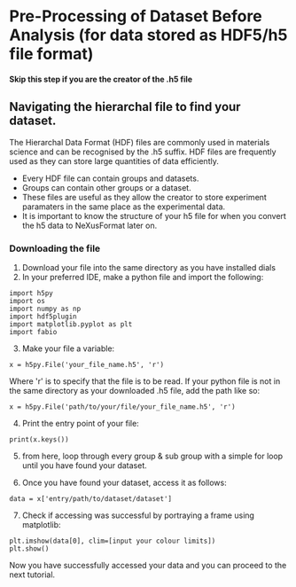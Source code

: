 # Pre-Processing of Dataset Before Analysis (for data stored as HDF5/h5 file format)
#### Skip this step if you are the creator of the .h5 file


## Navigating the hierarchal file to find your dataset. 
The Hierarchal Data Format (HDF) files are commonly used in materials science and can be recognised by the .h5 suffix. HDF files are frequently used as they can store large quantities of data efficiently. 
- Every HDF file can contain groups and datasets. 
- Groups can contain other groups or a dataset. 
- These files are useful as they allow the creator to store experiment paramaters in the same place as the experimental data. 
- It is important to know the structure of your h5 file for when you convert the h5 data to NeXusFormat later on. 
### Downloading the file
1. Download your file into the same directory as you have installed dials
2. In your preferred IDE, make a python file and import the following:
```
import h5py
import os
import numpy as np
import hdf5plugin
import matplotlib.pyplot as plt
import fabio
```
3. Make your file a variable:
```
x = h5py.File('your_file_name.h5', 'r') 

```
Where 'r' is to specify that the file is to be read. If your python file is not in the same directory as your downloaded .h5 file, add the path like so:
```
x = h5py.File('path/to/your/file/your_file_name.h5', 'r')

```
4. Print the entry point of your file:
```
print(x.keys())

```
5. from here, loop through every group & sub group with a simple for loop until you have found your dataset. 

6. Once you have found your dataset, access it as follows:
```
data = x['entry/path/to/dataset/dataset']

```
7. Check if accessing was successful by portraying a frame using matplotlib:
```
plt.imshow(data[0], clim=[input your colour limits])
plt.show()

```
Now you have successfully accessed your data and you can proceed to the next tutorial. 

